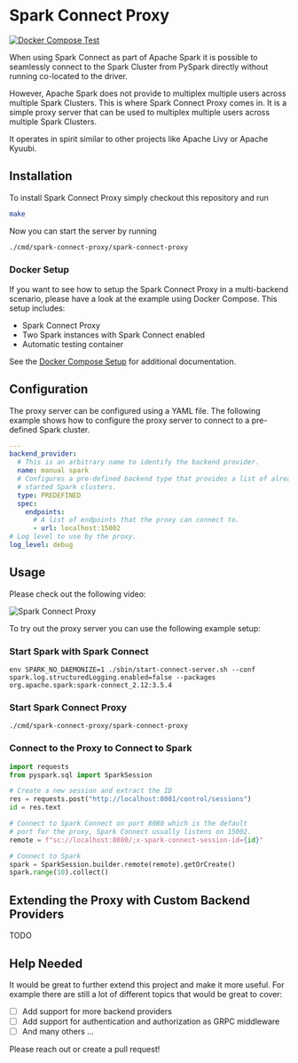 # Spark Connect Proxy

[![Docker Compose Test](https://github.com/grundprinzip/spark-connect-proxy/actions/workflows/docker-compose-test.yml/badge.svg)](https://github.com/grundprinzip/spark-connect-proxy/actions/workflows/docker-compose-test.yml)

When using Spark Connect as part of Apache Spark it is possible to
seamlessly connect to the Spark Cluster from PySpark directly without
running co-located to the driver.

However, Apache Spark does not provide to multiplex multiple users
across multiple Spark Clusters. This is where Spark Connect Proxy comes
in. It is a simple proxy server that can be used to multiplex multiple
users across multiple Spark Clusters.

It operates in spirit similar to other projects like Apache Livy or 
Apache Kyuubi.

## Installation

To install Spark Connect Proxy simply checkout this repository and run

```bash
make
```

Now you can start the server by running

```bash
./cmd/spark-connect-proxy/spark-connect-proxy
```

### Docker Setup
If you want to see how to setup the Spark Connect Proxy in a multi-backend scenario,
please have a look at the example using Docker Compose. This setup includes:
- Spark Connect Proxy
- Two Spark instances with Spark Connect enabled
- Automatic testing container

See the [Docker Compose Setup](README.docker.md) for additional documentation.

## Configuration

The proxy server can be configured using a YAML file. The following
example shows how to configure the proxy server to connect to a
pre-defined Spark cluster.

```yaml
---
backend_provider:
  # This is an arbitrary name to identify the backend provider.
  name: manual spark
  # Configures a pre-defined backend type that provides a list of already
  # started Spark clusters.
  type: PREDEFINED
  spec:
    endpoints:
      # A list of endpoints that the proxy can connect to.
      - url: localhost:15002
# Log level to use by the proxy.
log_level: debug
```

## Usage

Please check out the following video:

![Spark Connect Proxy](./docs/spark-connect-proxy.gif)

To try out the proxy server you can use the following example setup:

### Start Spark with Spark Connect

```shell
env SPARK_NO_DAEMONIZE=1 ./sbin/start-connect-server.sh --conf spark.log.structuredLogging.enabled=false --packages org.apache.spark:spark-connect_2.12:3.5.4
```

### Start Spark Connect Proxy

```shell
./cmd/spark-connect-proxy/spark-connect-proxy
```

### Connect to the Proxy to Connect to Spark

```python
import requests
from pyspark.sql import SparkSession

# Create a new session and extract the ID
res = requests.post("http://localhost:8081/control/sessions")
id = res.text

# Connect to Spark Connect on port 8080 which is the default
# port for the proxy, Spark Connect usually listens on 15002.
remote = f"sc://localhost:8080/;x-spark-connect-session-id={id}"

# Connect to Spark
spark = SparkSession.builder.remote(remote).getOrCreate()
spark.range(10).collect()
```

## Extending the Proxy with Custom Backend Providers

TODO

## Help Needed
It would be great to further extend this project and make it more useful. For
example there are still a lot of different topics that would be great to cover:

- [ ] Add support for more backend providers
- [ ] Add support for authentication and authorization as GRPC middleware
- [ ] And many others ...

Please reach out or create a pull request!